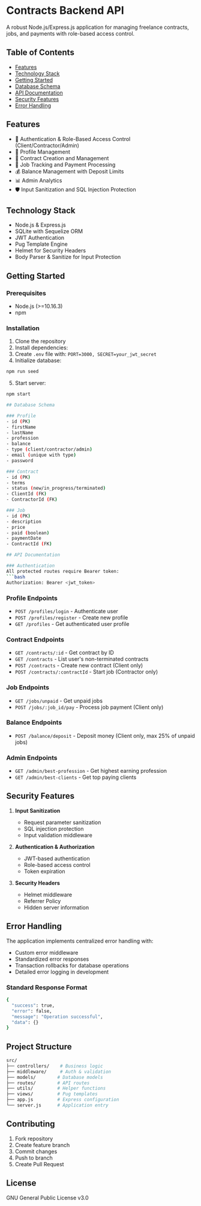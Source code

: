 # Contracts Backend API

A robust Node.js/Express.js application for managing freelance contracts, jobs, and payments with role-based access control.

## Table of Contents
- [Features](#features)
- [Technology Stack](#technology-stack)
- [Getting Started](#getting-started)
- [Database Schema](#database-schema)
- [API Documentation](#api-documentation)
- [Security Features](#security-features)
- [Error Handling](#error-handling)

## Features
- 🔐 Authentication & Role-Based Access Control (Client/Contractor/Admin)
- 👤 Profile Management
- 📄 Contract Creation and Management
- 💼 Job Tracking and Payment Processing
- 💰 Balance Management with Deposit Limits
- 📊 Admin Analytics
- 🛡️ Input Sanitization and SQL Injection Protection

## Technology Stack
- Node.js & Express.js
- SQLite with Sequelize ORM
- JWT Authentication
- Pug Template Engine
- Helmet for Security Headers
- Body Parser & Sanitize for Input Protection

## Getting Started

### Prerequisites
- Node.js (>=10.16.3)
- npm

### Installation
1. Clone the repository
2. Install dependencies:
3. Create `.env` file with: ```PORT=3000, SECRET=your_jwt_secret```
4. Initialize database:
```bash
npm run seed
```
5. Start server:
```bash
npm start

## Database Schema

### Profile
- id (PK)
- firstName
- lastName
- profession
- balance
- type (client/contractor/admin)
- email (unique with type)
- password

### Contract
- id (PK)
- terms
- status (new/in_progress/terminated)
- ClientId (FK)
- ContractorId (FK)

### Job
- id (PK)
- description
- price
- paid (boolean)
- paymentDate
- ContractId (FK)

## API Documentation

### Authentication
All protected routes require Bearer token:
```bash
Authorization: Bearer <jwt_token>
```

### Profile Endpoints
- `POST /profiles/login` - Authenticate user
- `POST /profiles/register` - Create new profile
- `GET /profiles` - Get authenticated user profile

### Contract Endpoints
- `GET /contracts/:id` - Get contract by ID
- `GET /contracts` - List user's non-terminated contracts
- `POST /contracts` - Create new contract (Client only)
- `POST /contracts/:contractId` - Start job (Contractor only)

### Job Endpoints
- `GET /jobs/unpaid` - Get unpaid jobs
- `POST /jobs/:job_id/pay` - Process job payment (Client only)

### Balance Endpoints
- `POST /balance/deposit` - Deposit money (Client only, max 25% of unpaid jobs)

### Admin Endpoints
- `GET /admin/best-profession` - Get highest earning profession
- `GET /admin/best-clients` - Get top paying clients

## Security Features

1. **Input Sanitization**
   - Request parameter sanitization
   - SQL injection protection
   - Input validation middleware

2. **Authentication & Authorization**
   - JWT-based authentication
   - Role-based access control
   - Token expiration

3. **Security Headers**
   - Helmet middleware
   - Referrer Policy
   - Hidden server information

## Error Handling

The application implements centralized error handling with:
- Custom error middleware
- Standardized error responses
- Transaction rollbacks for database operations
- Detailed error logging in development

### Standard Response Format
```bash
{
  "success": true,
  "error": false,
  "message": "Operation successful",
  "data": {}
}
```

## Project Structure
```bash
src/
├── controllers/    # Business logic
├── middleware/     # Auth & validation
├── models/        # Database models
├── routes/        # API routes
├── utils/         # Helper functions
├── views/         # Pug templates
├── app.js         # Express configuration
└── server.js      # Application entry
```

## Contributing
1. Fork repository
2. Create feature branch
3. Commit changes
4. Push to branch
5. Create Pull Request

## License
GNU General Public License v3.0
